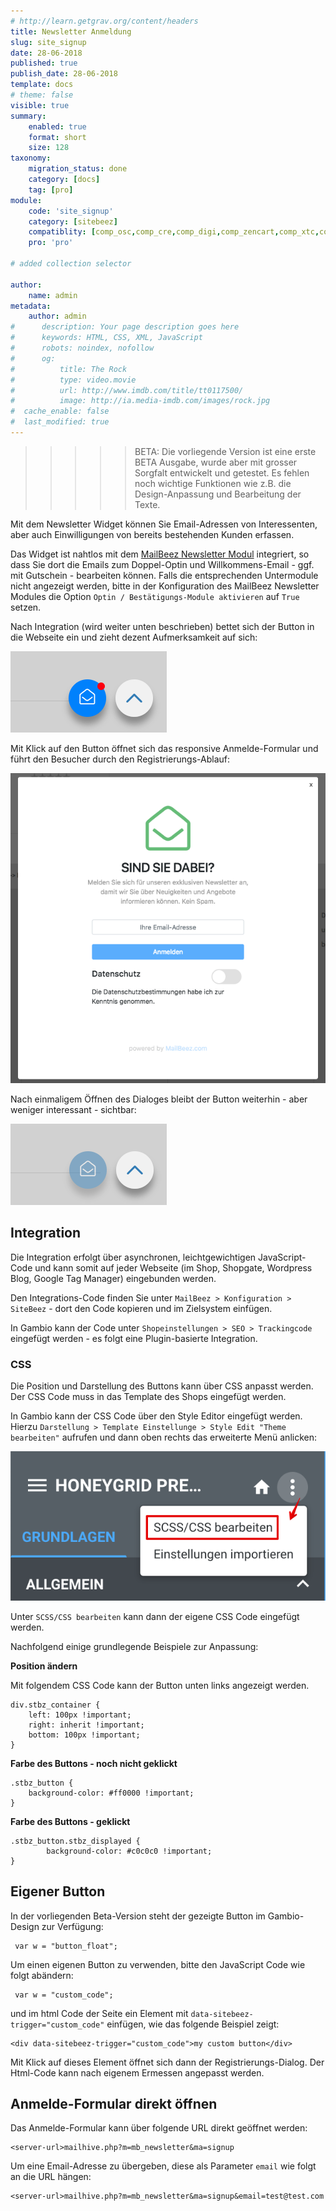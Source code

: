 ```yaml
---
# http://learn.getgrav.org/content/headers
title: Newsletter Anmeldung
slug: site_signup
date: 28-06-2018
published: true
publish_date: 28-06-2018
template: docs
# theme: false
visible: true
summary:
    enabled: true
    format: short
    size: 128
taxonomy:
    migration_status: done
    category: [docs]
    tag: [pro]
module:
    code: 'site_signup'
    category: [sitebeez]
    compatiblity: [comp_osc,comp_cre,comp_digi,comp_zencart,comp_xtc,comp_xtcm2,comp_gambio]
    pro: 'pro'

# added collection selector

author:
    name: admin
metadata:
    author: admin
#      description: Your page description goes here
#      keywords: HTML, CSS, XML, JavaScript
#      robots: noindex, nofollow
#      og:
#          title: The Rock
#          type: video.movie
#          url: http://www.imdb.com/title/tt0117500/
#          image: http://ia.media-imdb.com/images/rock.jpg
#  cache_enable: false
#  last_modified: true
---
```


>>>>> BETA: Die vorliegende Version ist eine erste BETA Ausgabe, wurde aber mit grosser Sorgfalt entwickelt und getestet. Es fehlen noch wichtige Funktionen wie z.B. die Design-Anpassung und Bearbeitung der Texte.


Mit dem Newsletter Widget können Sie Email-Adressen von Interessenten, aber auch Einwilligungen von bereits bestehenden Kunden erfassen.

Das Widget ist nahtlos mit dem [MailBeez Newsletter Modul](/dokumentation/mailbeez/newsletter) integriert, so dass Sie dort die Emails zum Doppel-Optin und Willkommens-Email - ggf. mit Gutschein - bearbeiten können. Falls die entsprechenden Untermodule nicht angezeigt werden, bitte in der Konfiguration des MailBeez Newsletter Modules die Option `Optin / Bestätigungs-Module aktivieren` auf `True` setzen.

Nach Integration (wird weiter unten beschrieben) bettet sich der Button in die Webseite ein und zieht dezent Aufmerksamkeit auf sich:

![Vor Klick](_widget.png)

Mit Klick auf den Button öffnet sich das responsive Anmelde-Formular und führt den Besucher durch den Registrierungs-Ablauf:

![Registrierungs-Dialog](Screen_signup.de.png)

Nach einmaligem Öffnen des Dialoges bleibt der Button weiterhin - aber weniger interessant - sichtbar:

![Nach Klick](_widget_displayed.png)



## Integration

Die Integration erfolgt über asynchronen, leichtgewichtigen JavaScript-Code und kann somit auf jeder Webseite (im Shop, Shopgate, Wordpress Blog, Google Tag Manager) eingebunden werden.

Den Integrations-Code finden Sie unter `MailBeez > Konfiguration > SiteBeez` - dort den Code kopieren und im Zielsystem einfügen.

In Gambio kann der Code unter `Shopeinstellungen > SEO > Trackingcode` eingefügt werden - es folgt eine Plugin-basierte Integration.


### CSS 

Die Position und Darstellung des Buttons kann über CSS anpasst werden. Der CSS Code muss in das Template des Shops eingefügt werden.

In Gambio kann der CSS Code über den Style Editor eingefügt werden. Hierzu `Darstellung > Template Einstellunge > Style Edit "Theme bearbeiten"` aufrufen und dann oben rechts das erweiterte Menü anlicken:

![CSS bearbeiten](_gx_css_edit.png)

Unter `SCSS/CSS bearbeiten`  kann dann der eigene CSS Code eingefügt werden.

Nachfolgend einige grundlegende Beispiele zur Anpassung:


**Position ändern**

Mit folgendem CSS Code kann der Button unten links angezeigt werden.

    div.stbz_container {
        left: 100px !important;
        right: inherit !important;
        bottom: 100px !important;    
    }

**Farbe des Buttons - noch nicht geklickt**

    .stbz_button {
        background-color: #ff0000 !important;
    }

    
**Farbe des Buttons - geklickt**

    .stbz_button.stbz_displayed {
            background-color: #c0c0c0 !important;
    }

## Eigener Button

In der vorliegenden Beta-Version steht der gezeigte Button im Gambio-Design zur Verfügung:

     var w = "button_float";

Um einen eigenen Button zu verwenden, bitte den JavaScript Code wie folgt abändern:

     var w = "custom_code";

und im html Code der Seite ein Element mit `data-sitebeez-trigger="custom_code"` einfügen, wie das folgende Beispiel zeigt:

    <div data-sitebeez-trigger="custom_code">my custom button</div>

Mit Klick auf dieses Element öffnet sich dann der Registrierungs-Dialog. Der Html-Code kann nach eigenem Ermessen angepasst werden.


## Anmelde-Formular direkt öffnen


Das Anmelde-Formular kann über folgende URL direkt geöffnet werden:

    <server-url>mailhive.php?m=mb_newsletter&ma=signup

Um eine Email-Adresse zu übergeben, diese als Parameter `email` wie folgt an die URL hängen:

    <server-url>mailhive.php?m=mb_newsletter&ma=signup&email=test@test.com